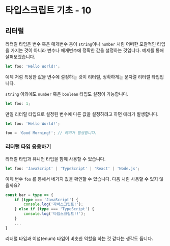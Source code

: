 # 타입스크립트 기초 - 10

## 리터럴

리터럴 타입은 변수 혹은 매개변수 등이 `string`이나 `number` 처럼 어떠한 포괄적인 타입을 가지는 것이 아니라 변수나 매개변수에 정확한 값을 설정하는 것입니다. 예제를 통해 살펴보겠습니다.

```typescript
let foo: 'Hello World!';
```

예제 처럼 특정한 값을 변수에 설정하는 것이 리터럴, 정확하게는 문자열 리터럴 타입입니다.

`string` 이외에도 `number` 혹은 `boolean` 타입도 설정이 가능합니다. 

```typescript
let foo: 1;
```

만일 리터럴 타입으로 설정된 변수에 다른 값을 설정하려고 하면 에러가 발생합니다.

```typescript
let foo: 'Hello World!';

foo = 'Good Morning!'; // 에러가 발생합니다.
```

### 리터럴 타입 응용하기

리터럴 타입과 유니언 타입을 함께 사용할 수 있습니다.

```typescript
let foo: 'JavaScript' | 'TypeScript' | 'React' | 'Node.js';
```

이제 변수 `foo` 를 통해서 네가지 값을 확인할 수 있습니다. 다음 처럼 사용할 수 있지 않을까요?

```typescript
const bar = type => {
	if (type === 'JavaScript') {
		console.log('자바스크립트!');
	} else if (type === 'TypeScript') {
		console.log('타입스크립트!!');
	}
	...
}
```

리터럴 타입과 이넘(enum) 타입이 비슷한 역할을 하는 것 같다는 생각도 듭니다.